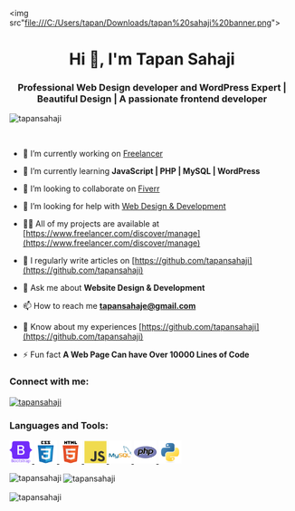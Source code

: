 <img src"[file:///C:/Users/tapan/Downloads/tapan%20sahaji%20banner.png](https://i.ibb.co/1fKBBd1W/tapan-sahaji-banner.png)">
<h1 align="center">Hi 👋, I'm Tapan Sahaji</h1>
<h3 align="center">Professional Web Design developer and WordPress Expert | Beautiful Design | A passionate frontend developer</h3>

<p align="left"> <img src="https://komarev.com/ghpvc/?username=tapansahaji&label=Profile%20views&color=0e75b6&style=flat" alt="tapansahaji" /> </p>

<p align="left"> <a href="https://twitter.com/" target="blank"><img src="https://img.shields.io/twitter/follow/?logo=twitter&style=for-the-badge" alt="" /></a> </p>

- 🔭 I’m currently working on [Freelancer](https://www.freelancer.com/u/tapansahaji)

- 🌱 I’m currently learning **JavaScript | PHP | MySQL | WordPress**

- 👯 I’m looking to collaborate on [Fiverr](https://github.com/tapansahaji)

- 🤝 I’m looking for help with [Web Design & Development](https://www.instagram.com/tapansahaji/)

- 👨‍💻 All of my projects are available at [https://www.freelancer.com/discover/manage](https://www.freelancer.com/discover/manage)

- 📝 I regularly write articles on [https://github.com/tapansahaji](https://github.com/tapansahaji)

- 💬 Ask me about **Website Design & Development**

- 📫 How to reach me **tapansahaje@gmail.com**

- 📄 Know about my experiences [https://github.com/tapansahaji](https://github.com/tapansahaji)

- ⚡ Fun fact **A Web Page Can have Over 10000 Lines of Code**

<h3 align="left">Connect with me:</h3>
<p align="left">
<a href="https://instagram.com/tapansahaji" target="blank"><img align="center" src="https://raw.githubusercontent.com/rahuldkjain/github-profile-readme-generator/master/src/images/icons/Social/instagram.svg" alt="tapansahaji" height="30" width="40" /></a>
</p>

<h3 align="left">Languages and Tools:</h3>
<p align="left"> <a href="https://getbootstrap.com" target="_blank" rel="noreferrer"> <img src="https://raw.githubusercontent.com/devicons/devicon/master/icons/bootstrap/bootstrap-plain-wordmark.svg" alt="bootstrap" width="40" height="40"/> </a> <a href="https://www.w3schools.com/css/" target="_blank" rel="noreferrer"> <img src="https://raw.githubusercontent.com/devicons/devicon/master/icons/css3/css3-original-wordmark.svg" alt="css3" width="40" height="40"/> </a> <a href="https://www.w3.org/html/" target="_blank" rel="noreferrer"> <img src="https://raw.githubusercontent.com/devicons/devicon/master/icons/html5/html5-original-wordmark.svg" alt="html5" width="40" height="40"/> </a> <a href="https://developer.mozilla.org/en-US/docs/Web/JavaScript" target="_blank" rel="noreferrer"> <img src="https://raw.githubusercontent.com/devicons/devicon/master/icons/javascript/javascript-original.svg" alt="javascript" width="40" height="40"/> </a> <a href="https://www.mysql.com/" target="_blank" rel="noreferrer"> <img src="https://raw.githubusercontent.com/devicons/devicon/master/icons/mysql/mysql-original-wordmark.svg" alt="mysql" width="40" height="40"/> </a> <a href="https://www.php.net" target="_blank" rel="noreferrer"> <img src="https://raw.githubusercontent.com/devicons/devicon/master/icons/php/php-original.svg" alt="php" width="40" height="40"/> </a> <a href="https://www.python.org" target="_blank" rel="noreferrer"> <img src="https://raw.githubusercontent.com/devicons/devicon/master/icons/python/python-original.svg" alt="python" width="40" height="40"/> </a> </p>

<p><img align="left" src="https://github-readme-stats.vercel.app/api/top-langs?username=tapansahaji&show_icons=true&locale=en&layout=compact" alt="tapansahaji" /></p>

<p>&nbsp;<img align="center" src="https://github-readme-stats.vercel.app/api?username=tapansahaji&show_icons=true&locale=en" alt="tapansahaji" /></p>

<p><img align="center" src="https://github-readme-streak-stats.herokuapp.com/?user=tapansahaji&" alt="tapansahaji" /></p>
